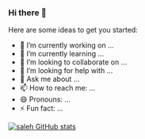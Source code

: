 ### Hi there 👋

Here are some ideas to get you started:

- 🔭 I’m currently working on ...
- 🌱 I’m currently learning ...
- 👯 I’m looking to collaborate on ...
- 🤔 I’m looking for help with ...
- 💬 Ask me about ...
- 📫 How to reach me: ...
- 😄 Pronouns: ...
- ⚡ Fun fact: ...


[![saleh GitHub stats](https://github-readme-stats.vercel.app/api?username=salehWeb&show_icons=true&theme=radical)](https://github.com/anuraghazra/github-readme-stats)
